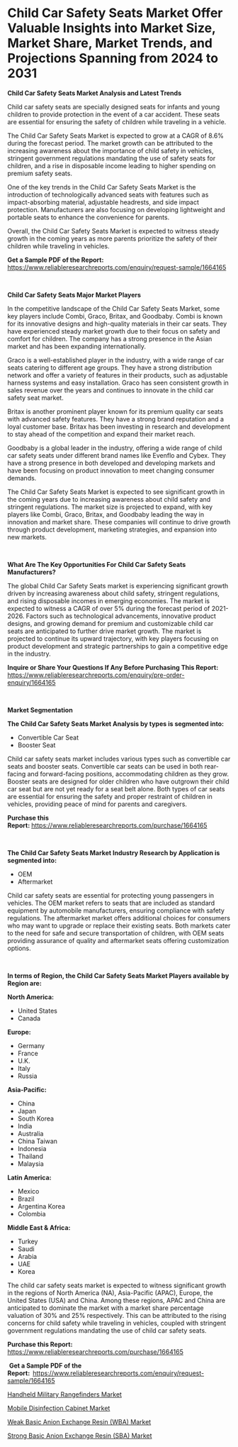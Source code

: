 <p><h1>Child Car Safety Seats Market Offer Valuable Insights into Market Size, Market Share, Market Trends, and Projections Spanning from 2024 to 2031</h1></p><p><strong>Child Car Safety Seats Market Analysis and Latest Trends</strong></p>
<p><p>Child car safety seats are specially designed seats for infants and young children to provide protection in the event of a car accident. These seats are essential for ensuring the safety of children while traveling in a vehicle.</p><p>The Child Car Safety Seats Market is expected to grow at a CAGR of 8.6% during the forecast period. The market growth can be attributed to the increasing awareness about the importance of child safety in vehicles, stringent government regulations mandating the use of safety seats for children, and a rise in disposable income leading to higher spending on premium safety seats.</p><p>One of the key trends in the Child Car Safety Seats Market is the introduction of technologically advanced seats with features such as impact-absorbing material, adjustable headrests, and side impact protection. Manufacturers are also focusing on developing lightweight and portable seats to enhance the convenience for parents.</p><p>Overall, the Child Car Safety Seats Market is expected to witness steady growth in the coming years as more parents prioritize the safety of their children while traveling in vehicles.</p></p>
<p><strong>Get a Sample PDF of the Report:&nbsp;</strong> <a href="https://www.reliableresearchreports.com/enquiry/request-sample/1664165">https://www.reliableresearchreports.com/enquiry/request-sample/1664165</a></p>
<p>&nbsp;</p>
<p><strong>Child Car Safety Seats Major Market Players</strong></p>
<p><p>In the competitive landscape of the Child Car Safety Seats Market, some key players include Combi, Graco, Britax, and Goodbaby. Combi is known for its innovative designs and high-quality materials in their car seats. They have experienced steady market growth due to their focus on safety and comfort for children. The company has a strong presence in the Asian market and has been expanding internationally.</p><p>Graco is a well-established player in the industry, with a wide range of car seats catering to different age groups. They have a strong distribution network and offer a variety of features in their products, such as adjustable harness systems and easy installation. Graco has seen consistent growth in sales revenue over the years and continues to innovate in the child car safety seat market.</p><p>Britax is another prominent player known for its premium quality car seats with advanced safety features. They have a strong brand reputation and a loyal customer base. Britax has been investing in research and development to stay ahead of the competition and expand their market reach.</p><p>Goodbaby is a global leader in the industry, offering a wide range of child car safety seats under different brand names like Evenflo and Cybex. They have a strong presence in both developed and developing markets and have been focusing on product innovation to meet changing consumer demands.</p><p>The Child Car Safety Seats Market is expected to see significant growth in the coming years due to increasing awareness about child safety and stringent regulations. The market size is projected to expand, with key players like Combi, Graco, Britax, and Goodbaby leading the way in innovation and market share. These companies will continue to drive growth through product development, marketing strategies, and expansion into new markets.</p></p>
<p>&nbsp;</p>
<p><strong>What Are The Key Opportunities For Child Car Safety Seats Manufacturers?</strong></p>
<p><p>The global Child Car Safety Seats market is experiencing significant growth driven by increasing awareness about child safety, stringent regulations, and rising disposable incomes in emerging economies. The market is expected to witness a CAGR of over 5% during the forecast period of 2021-2026. Factors such as technological advancements, innovative product designs, and growing demand for premium and customizable child car seats are anticipated to further drive market growth. The market is projected to continue its upward trajectory, with key players focusing on product development and strategic partnerships to gain a competitive edge in the industry.</p></p>
<p><strong>Inquire or Share Your Questions If Any Before Purchasing This Report:</strong> <a href="https://www.reliableresearchreports.com/enquiry/pre-order-enquiry/1664165">https://www.reliableresearchreports.com/enquiry/pre-order-enquiry/1664165</a></p>
<p>&nbsp;</p>
<p><strong>Market Segmentation</strong></p>
<p><strong>The Child Car Safety Seats Market Analysis by types is segmented into:</strong></p>
<p><ul><li>Convertible Car Seat</li><li>Booster Seat</li></ul></p>
<p><p>Child car safety seats market includes various types such as convertible car seats and booster seats. Convertible car seats can be used in both rear-facing and forward-facing positions, accommodating children as they grow. Booster seats are designed for older children who have outgrown their child car seat but are not yet ready for a seat belt alone. Both types of car seats are essential for ensuring the safety and proper restraint of children in vehicles, providing peace of mind for parents and caregivers.</p></p>
<p><strong>Purchase this Report:&nbsp;</strong><a href="https://www.reliableresearchreports.com/purchase/1664165">https://www.reliableresearchreports.com/purchase/1664165</a></p>
<p>&nbsp;</p>
<p><strong>The Child Car Safety Seats Market Industry Research by Application is segmented into:</strong></p>
<p><ul><li>OEM</li><li>Aftermarket</li></ul></p>
<p><p>Child car safety seats are essential for protecting young passengers in vehicles. The OEM market refers to seats that are included as standard equipment by automobile manufacturers, ensuring compliance with safety regulations. The aftermarket market offers additional choices for consumers who may want to upgrade or replace their existing seats. Both markets cater to the need for safe and secure transportation of children, with OEM seats providing assurance of quality and aftermarket seats offering customization options.</p></p>
<p>&nbsp;</p>
<p><strong>In terms of Region, the Child Car Safety Seats Market Players available by Region are:</strong></p>
<p>
    <p> <strong> North America: </strong>
        <ul>
            <li>United States</li>
            <li>Canada</li>
        </ul>
        </p> 
    <p> <strong> Europe: </strong>
        <ul>
            <li>Germany</li>
            <li>France</li>
            <li>U.K.</li>
            <li>Italy</li>
            <li>Russia</li>
        </ul>
        </p> 
    <p> <strong> Asia-Pacific: </strong>
        <ul>
            <li>China</li>
            <li>Japan</li>
            <li>South Korea</li>
            <li>India</li>
            <li>Australia</li>
            <li>China Taiwan</li>
            <li>Indonesia</li>
            <li>Thailand</li>
            <li>Malaysia</li>
        </ul>
        </p> 
    <p> <strong> Latin America: </strong>
        <ul>
            <li>Mexico</li>
            <li>Brazil</li>
            <li>Argentina Korea</li>
            <li>Colombia</li>
        </ul>
        </p> 
    <p> <strong> Middle East & Africa: </strong>
        <ul>
            <li>Turkey</li>
            <li>Saudi</li>
            <li>Arabia</li>
            <li>UAE</li>
            <li>Korea</li>
        </ul>
    </p>
    </p>
<p><p>The child car safety seats market is expected to witness significant growth in the regions of North America (NA), Asia-Pacific (APAC), Europe, the United States (USA) and China. Among these regions, APAC and China are anticipated to dominate the market with a market share percentage valuation of 30% and 25% respectively. This can be attributed to the rising concerns for child safety while traveling in vehicles, coupled with stringent government regulations mandating the use of child car safety seats.</p></p>
<p><strong>Purchase this Report: </strong><a href="https://www.reliableresearchreports.com/purchase/1664165">https://www.reliableresearchreports.com/purchase/1664165</a></p>
<p>&nbsp;<strong>Get a Sample PDF of the Report:&nbsp;&nbsp;</strong><a href="https://www.reliableresearchreports.com/enquiry/request-sample/1664165">https://www.reliableresearchreports.com/enquiry/request-sample/1664165</a></p>
<p><strong></strong></p>
<p><p><a href="https://github.com/mahnoor2003/Market-Research-Report-List-3/blob/main/handheld-military-rangefinders-market.md">Handheld Military Rangefinders Market</a></p><p><a href="https://github.com/mohamedbakry57/Market-Research-Report-List-2/blob/main/mobile-disinfection-cabinet-market.md">Mobile Disinfection Cabinet Market</a></p><p><a href="https://github.com/BryceTownsendr/Market-Research-Report-List-3/blob/main/weak-basic-anion-exchange-resin-wba-market.md">Weak Basic Anion Exchange Resin (WBA) Market</a></p><p><a href="https://github.com/Glendatilghmankmgz0rbhwpy/Market-Research-Report-List-1/blob/main/strong-basic-anion-exchange-resin-sba-market.md">Strong Basic Anion Exchange Resin (SBA) Market</a></p></p>
